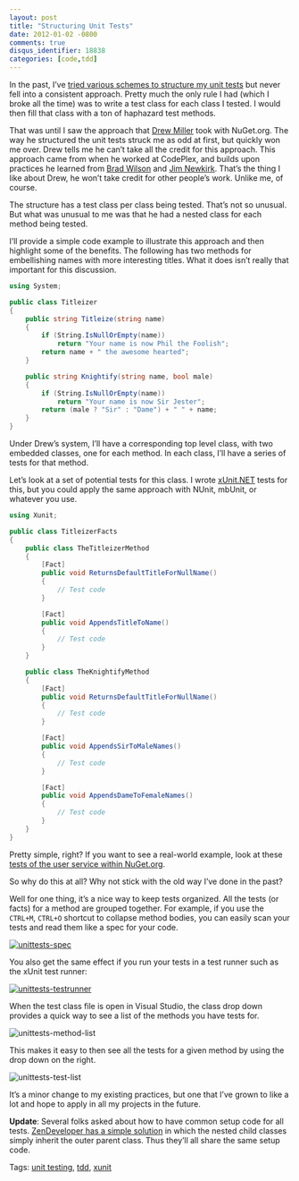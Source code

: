```yaml
---
layout: post
title: "Structuring Unit Tests"
date: 2012-01-02 -0800
comments: true
disqus_identifier: 18838
categories: [code,tdd]
---
```

In the past, I’ve [tried various schemes to structure my unit
tests](http://haacked.com/archive/2006/10/10/Structuring_Unit_Test_Code.aspx "Structuring Unit Test Code")
but never fell into a consistent approach. Pretty much the only rule I
had (which I broke all the time) was to write a test class for each
class I tested. I would then fill that class with a ton of haphazard
test methods.

That was until I saw the approach that [Drew
Miller](http://half-ogre.com/ "Drew Miller's Twitter") took with
NuGet.org. The way he structured the unit tests struck me as odd at
first, but quickly won me over. Drew tells me he can’t take all the
credit for this approach. This approach came from when he worked at
CodePlex, and builds upon practices he learned from [Brad
Wilson](http://bradwilson.typepad.com/ "Brad Wilson's Blog") and [Jim
Newkirk](http://jamesnewkirk.typepad.com/ "James Newkirk's Blog").
That’s the thing I like about Drew, he won’t take credit for other
people’s work. Unlike me, of course.

The structure has a test class per class being tested. That’s not so
unusual. But what was unusual to me was that he had a nested class for
each method being tested.

I’ll provide a simple code example to illustrate this approach and then
highlight some of the benefits. The following has two methods for
embellishing names with more interesting titles. What it does isn’t
really that important for this discussion.

```csharp
using System;

public class Titleizer
{
    public string Titleize(string name)
    {
        if (String.IsNullOrEmpty(name))
            return "Your name is now Phil the Foolish";
        return name + " the awesome hearted";
    }

    public string Knightify(string name, bool male)
    {
        if (String.IsNullOrEmpty(name))
            return "Your name is now Sir Jester";
        return (male ? "Sir" : "Dame") + " " + name;
    }
}
```

Under Drew’s system, I’ll have a corresponding top level class, with two
embedded classes, one for each method. In each class, I’ll have a series
of tests for that method.

Let’s look at a set of potential tests for this class. I wrote
[xUnit.NET](http://xunit.codeplex.com/ "xUnit.NET") tests for this, but
you could apply the same approach with NUnit, mbUnit, or whatever you
use.

```csharp
using Xunit;

public class TitleizerFacts
{
    public class TheTitleizerMethod
    {
        [Fact]
        public void ReturnsDefaultTitleForNullName()
        {
            // Test code
        }

        [Fact]
        public void AppendsTitleToName()
        {
            // Test code
        }
    }

    public class TheKnightifyMethod
    {
        [Fact]
        public void ReturnsDefaultTitleForNullName()
        {
            // Test code
        }

        [Fact]
        public void AppendsSirToMaleNames()
        {
            // Test code
        }

        [Fact]
        public void AppendsDameToFemaleNames()
        {
            // Test code
        }
    }
}
```

Pretty simple, right? If you want to see a real-world example, look at
these [tests of the user service within
NuGet.org](https://github.com/NuGet/NuGetGallery/blob/master/Facts/Services/UsersServiceFacts.cs "User Service Facts").

So why do this at all? Why not stick with the old way I’ve done in the
past?

Well for one thing, it’s a nice way to keep tests organized. All the
tests (or facts) for a method are grouped together. For example, if you
use the `CTRL+M`, `CTRL+O` shortcut to collapse method bodies, you can
easily scan your tests and read them like a spec for your code.

[![unittests-spec](http://haacked.com/images/haacked_com/Windows-Live-Writer/Structuring-Unit-Tests_CF0E/unittests-spec_thumb.png "unittests-spec")](http://haacked.com/images/haacked_com/Windows-Live-Writer/Structuring-Unit-Tests_CF0E/unittests-spec_2.png)

You also get the same effect if you run your tests in a test runner such
as the xUnit test runner:

[![unittests-testrunner](http://haacked.com/images/haacked_com/Windows-Live-Writer/Structuring-Unit-Tests_CF0E/unittests-testrunner_thumb_1.png "unittests-testrunner")](http://haacked.com/images/haacked_com/Windows-Live-Writer/Structuring-Unit-Tests_CF0E/unittests-testrunner_4.png)

When the test class file is open in Visual Studio, the class drop down
provides a quick way to see a list of the methods you have tests for.

![unittests-method-list](http://haacked.com/images/haacked_com/Windows-Live-Writer/Structuring-Unit-Tests_CF0E/unittests-method-list_3.png "unittests-method-list")

This makes it easy to then see all the tests for a given method by using
the drop down on the right.

![unittests-test-list](http://haacked.com/images/haacked_com/Windows-Live-Writer/Structuring-Unit-Tests_CF0E/unittests-test-list_3.png "unittests-test-list")

It’s a minor change to my existing practices, but one that I’ve grown to
like a lot and hope to apply in all my projects in the future.

**Update**: Several folks asked about how to have common setup code for
all tests. [ZenDeveloper has a simple
solution](http://zendeveloper.blogspot.com/2012/01/structuring-unit-tests.html "ZenDeveloper's structuring tests")
in which the nested child classes simply inherit the outer parent class.
Thus they’ll all share the same setup code.

Tags: [unit testing](http://haacked.com/tags/unit+testing/default.aspx),
[tdd](http://haacked.com/tags/tdd/default.aspx),
[xunit](http://haacked.com/tags/xunit/default.aspx)

